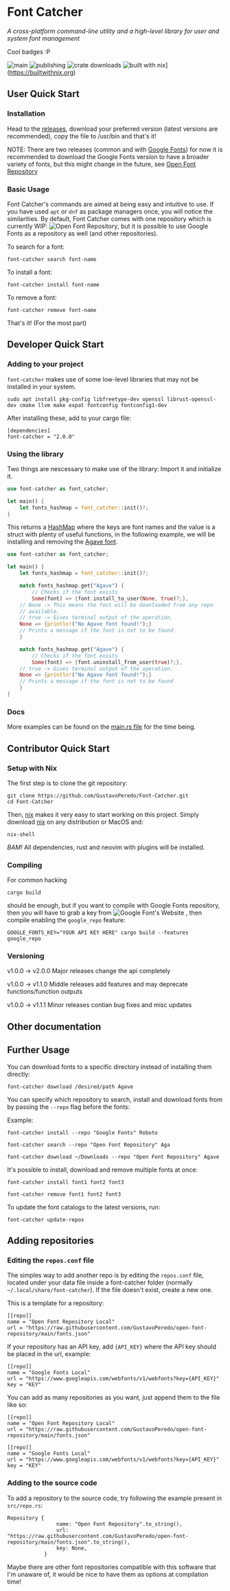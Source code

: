 # Font Catcher

*A cross-platform command-line utility and a high-level library for user and system font management*

Cool badges :P

![main](https://github.com/GustavoPeredo/Font-Catcher/actions/workflows/rust.yml/badge.svg)
![publishing](https://github.com/GustavoPeredo/Font-Catcher/actions/workflows/publish-crate.yml/badge.svg)
![crate downloads](https://shields.io/crates/d/font-catcher)
![built with nix](https://builtwithnix.org/badge.svg)](https://builtwithnix.org)

## User Quick Start

### Installation

Head to the [releases](https://github.com/GustavoPeredo/Font-Catcher/releases),
download your preferred version (latest versions are recommended),
copy the file to /usr/bin and that's it!

NOTE: There are two releases (common and with [Google Fonts](https://fonts.google.com))
for now it is recommended to download the Google Fonts version to have a broader
variety of fonts, but this might change in the future, see
[Open Font Repository](https://github.com/GustavoPeredo/open-font-repository)

### Basic Usage

Font Catcher's commands are aimed at being easy and intuitive to use. 
If you have used `apt` or `dnf` as package managers once,
you will notice the similarities. By default, Font Catcher comes with one
repository which is currently WIP: 
![Open Font Repository](https://github.com/GustavoPeredo/open-font-repository),
but it is possible to use Google Fonts as a repository as well
(and other repositories).

To search for a font:

```
font-catcher search font-name
```

To install a font:

```
font-catcher install font-name
```

To remove a font:

```
font-catcher remove font-name
```

That's it! (For the most part)

## Developer Quick Start

### Adding to your project

`font-catcher` makes use of some low-level libraries that may not be installed
in your system.
```
sudo apt install pkg-config libfreetype-dev openssl librust-openssl-dev cmake llvm make expat fontconfig fontconfig1-dev
```

After installing these, add to your cargo file:
```
[dependencies]
font-catcher = "2.0.0"
```

### Using the library 

Two things are nescessary to make use of the library: Import it and initialize
it.

```rust
use font-catcher as font_catcher;

let main() {
    let fonts_hashmap = font_catcher::init()?;
}
```

This returns a 
[HashMap](https://doc.rust-lang.org/std/collections/struct.HashMap.html)
where the keys are font names and the value is a struct with plenty of
useful functions, in the following example, we will be installing and
removing the [Agave font](https://github.com/blobject/agave).

```rust
use font-catcher as font_catcher;

let main() {
    let fonts_hashmap = font_catcher::init()?;

    match fonts_hashmap.get("Agave") {
    	// Checks if the font exists
        Some(font) => {font.install_to_user(None, true)?;},
	// None -> This means the font will be downloaded from any repo
	// available.
	// true -> Gives terminal output of the operation.
	None => {println!("No Agave font found!");}
	// Prints a message if the font is not to be found
    }

    match fonts_hashmap.get("Agave") {
    	// Checks if the font exists
        Some(font) => {font.uninstall_from_user(true)?;},
	// true -> Gives terminal output of the operation.
	None => {println!("No Agave font found!");}
	// Prints a message if the font is not to be found
    }
}
```

### Docs

More examples can be found on the [main.rs file](https://github.com/GustavoPeredo/Font-Catcher/blob/main/src/main.rs) for the time being.

## Contributor Quick Start

### Setup with Nix

The first step is to clone the git repository:

```
git clone https://github.com/GustavoPeredo/Font-Catcher.git
cd Font-Catcher
```

Then, [nix](https://nixos.org/) makes it very easy to start
working on this project. Simply download [nix](https://nixos.org/download.html)
on any distribution or MacOS and:

```
nix-shell
```

*BAM!* All dependencies, rust and neovim with plugins will be installed.

### Compiling

For common hacking
```
cargo build
```
should be enough, but if you want to compile with Google Fonts repository,
then you will have to grab a key from 
![Google Font's Website](https://developers.google.com/fonts/docs/developer_api)
, then compile enabling the `google_repo` feature:

```
GOOGLE_FONTS_KEY="YOUR API KEY HERE" cargo build --features google_repo
```

### Versioning

v1.0.0 -> v2.0.0
Major releases change the api completely

v1.0.0 -> v1.1.0
Middle releases add features and may deprecate functions/function outputs

v1.0.0 -> v1.1.1
Minor releases contian bug fixes and misc updates


## Other documentation

## Further Usage

You can download fonts to a specific directory instead of installing them directly:

```
font-catcher download /desired/path Agave
```

You can specify which repository to search, install and download fonts from by passing the `--repo` flag before the fonts:

Example:

```
font-catcher install --repo "Google Fonts" Roboto

font-catcher search --repo "Open Font Repository" Aga

font-catcher download ~/Downloads --repo "Open Font Repository" Agave
``` 

It's possible to install, download and remove multiple fonts at once:

```
font-catcher install font1 font2 font3

font-catcher remove font1 font2 font3
```

To update the font catalogs to the latest versions, run:

```
font-catcher update-repos
```

## Adding repositories

### Editing the `repos.conf` file

The simples way to add another repo is by editing the `repos.conf` file, located under your data file inside a font-catcher folder (normally `~/.local/share/font-catcher`). If the file doesn't exist, create a new one.

This is a template for a repository:

```
[[repo]]
name = "Open Font Repository Local"
url = "https://raw.githubusercontent.com/GustavoPeredo/open-font-repository/main/fonts.json"

```

If your repository has an API key, add `{API_KEY}` where the API key should be placed in the url, example:

```
[[repo]]
name = "Google Fonts Local"
url = "https://www.googleapis.com/webfonts/v1/webfonts?key={API_KEY}"
key = "KEY"

```

You can add as many repositories as you want, just append them to the file like so:

```
[[repo]]
name = "Open Font Repository Local"
url = "https://raw.githubusercontent.com/GustavoPeredo/open-font-repository/main/fonts.json"

[[repo]]
name = "Google Fonts Local"
url = "https://www.googleapis.com/webfonts/v1/webfonts?key={API_KEY}"
key = "KEY"
```

### Adding to the source code

To add a repository to the source code, try following the example present in `src/repo.rs`:

```
Repository {
                name: "Open Font Repository".to_string(),
                url: "https://raw.githubusercontent.com/GustavoPeredo/open-font-repository/main/fonts.json".to_string(),
                key: None,
            }
```

Maybe there are other font repositories compatible with this software that I'm unaware of, it would be nice to have them as options at compilation time!
